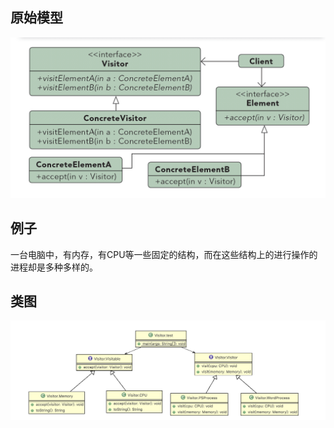 ## 原始模型
![hh](https://github.com/ICDI0906/Design-Pattern/blob/master/src/Visitor/img/origin.png)
## 例子
一台电脑中，有内存，有CPU等一些固定的结构，而在这些结构上的进行操作的进程却是多种多样的。
## 类图
![hh](https://github.com/ICDI0906/Design-Pattern/blob/master/src/Visitor/img/example.png)
